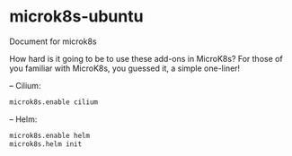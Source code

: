 # microk8s-ubuntu
Document for microk8s

How hard is it going to be to use these add-ons in MicroK8s? For those of you familiar with MicroK8s, you guessed it, a simple one-liner!

– Cilium: 
```bash
microk8s.enable cilium
```
– Helm:  
```bash
microk8s.enable helm
microk8s.helm init
```
